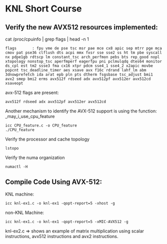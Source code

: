 # KNL Short Course

## Verify the new AVX512 resources implemented:

cat /proc/cpuinfo | grep flags | head -n 1

```
flags		: fpu vme de pse tsc msr pae mce cx8 apic sep mtrr pge mca cmov pat pse36 clflush dts acpi mmx fxsr sse sse2 ss ht tm pbe syscall nx pdpe1gb rdtscp lm constant_tsc arch_perfmon pebs bts rep_good nopl xtopology nonstop_tsc aperfmperf eagerfpu pni pclmulqdq dtes64 monitor ds_cpl est tm2 ssse3 fma cx16 xtpr pdcm sse4_1 sse4_2 x2apic movbe popcnt tsc_deadline_timer aes xsave avx f16c rdrand lahf_lm abm 3dnowprefetch ida arat epb pln pts dtherm fsgsbase tsc_adjust bmi1 avx2 smep bmi2 erms avx512f rdseed adx avx512pf avx512er avx512cd xsaveopt
```

avx-512 flags are present:

```
avx512f rdseed adx avx512pf avx512er avx512cd
```

Another mechanism to identify the AVX-512 support is using the function: _may_i_use_cpu_feature

```
icc CPU_feature.c -o CPU_feature
./CPU_feature
```

Verify the processor and cache topology

```
lstopo
```

Verify the numa organization
```
numactl -H
```

## Compile Code Using AVX-512:

KNL machine:
```
icc knl-ex1.c -o knl-ex1 -qopt-report=5 -xhost -g
```

non-KNL Machine:
```
icc knl-ex1.c -o knl-ex1 -qopt-report=5 -xMIC-AVX512 -g
```

knl-ex2.c => shows an example of matrix multiplication using scalar instructions, avx512 instructions and avx2 instructions.

